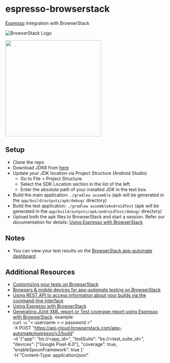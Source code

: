 # espresso-browserstack

[Espresso](https://developer.android.com/training/testing/espresso/index.html) Integration with BrowserStack

![BrowserStack Logo](https://d98b8t1nnulk5.cloudfront.net/production/images/layout/logo-header.png?1469004780)

<img src ="https://developer.android.com/images/training/testing/espresso.png" height = "300">

## Setup

* Clone the repo
* Download JDK8 from [here](https://www.oracle.com/in/java/technologies/javase/javase-jdk8-downloads.html)
* Update your JDK location via Project Structure (Android Studio)
    * Go to File > Project Structure.
    * Select the SDK Location section in the list of the left.
    * Enter the absolute path of your installed JDK in the text box.
* Build the main application: `./gradlew assemble` (apk will be generated in the `app/build/outputs/apk/debug/` directory)
* Build the test application: `./gradlew assembleAndroidTest` (apk will be generated in the `app/build/outputs/apk/androidTest/debug/` directory)
* Upload both the apk files to BrowserStack and start a session. Refer our documentation for details: [Using Espresso with BrowserStack](https://www.browserstack.com/app-automate/espresso/get-started)

## Notes
* You can view your test results on the [BrowserStack app-automate dashboard](https://www.browserstack.com/app-automate)

## Additional Resources
* [Customizing your tests on BrowserStack](https://www.browserstack.com/app-automate/capabilities)
* [Browsers & mobile devices for app-automate testing on BrowserStack](https://www.browserstack.com/list-of-browsers-and-platforms?product=app_automate)
* [Using REST API to access information about your builds via the command-line interface](https://www.browserstack.com/app-automate/rest-api)
* [Using Espresso with BrowserStack](https://www.browserstack.com/app-automate/espresso/get-started)
* [Generating JUnit XML report or Test coverage report using Espresso with BrowserStack](https://www.browserstack.com/docs/app-automate/espresso/view-test-reports). 
   example:  
   curl -u "< username >:< password >" \
   -X POST "https://api-cloud.browserstack.com/app-automate/espresso/v2/build" \
   -d '{"app": "bs://<app_id>", "testSuite": "bs://<test_suite_id>", "devices": ["Google Pixel-8.0"], "coverage": true, "enableSpoonFramework": true }' \
   -H "Content-Type: application/json"
